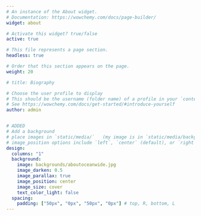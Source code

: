 ```yaml
---
# An instance of the About widget.
# Documentation: https://wowchemy.com/docs/page-builder/
widget: about

# Activate this widget? true/false
active: true

# This file represents a page section.
headless: true

# Order that this section appears on the page.
weight: 20

# title: Biography

# Choose the user profile to display
# This should be the username (folder name) of a profile in your `content/authors/` folder.
# See https://wowchemy.com/docs/get-started/#introduce-yourself
author: admin


# ADDED
# Add a background
# place images in `static/media/`   (my image is in `static/media/backgrounds`)
# image_position options include `left`, `center` (default), or `right` 
design:
  columns: "1"
  background:
    image: backgrounds/aboutoceanwide.jpg
    image_darken: 0.5
    image_parallax: true
    image_position: center
    image_size: cover
    text_color_light: false
  spacing:
    padding: ["50px", "0px", "50px", "0px"] # top, R, bottom, L
---
```


